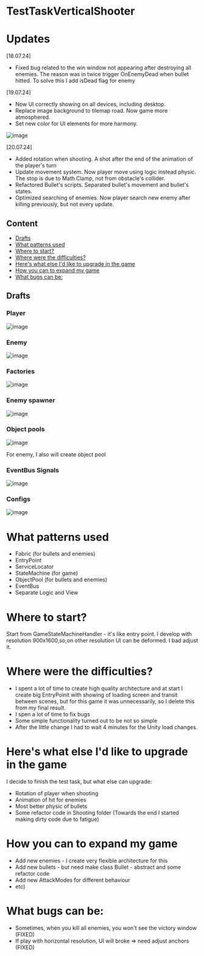 # TestTaskVerticalShooter
# Updates
[18.07.24] 
  - Fixed bug related to the win window not appearing after destroying all enemies. The reason was in twice trigger OnEnemyDead when bullet hitted. To solve this I add isDead flag for enemy

[19.07.24] 
  - Now UI correctly showing on all devices, including desktop.
  - Replace image background to tilemap road. Now game more atmosphered.
  - Set new color for UI elements for more harmony.
    
![image](https://github.com/user-attachments/assets/f95390c9-045a-4317-b96f-5ca8cd198dae)

[20.07.24]
  - Added rotation when shooting. A shot after the end of the animation of the player's turn
  - Update movement system. Now player move using logic instead physic. The stop is due to Math.Clamp, not from obstacle's collider.
  - Refactored Bullet's scripts. Separated bullet's movement and bullet's states.
  - Optimized searching of enemies. Now player search new enemy after killing previously, but not every update. 
     
## Content
* [Drafts](#drafts)
* [What patterns used](#What-patterns-used)
* [Where to start?](#where-to-start?)
* [Where were the difficulties?](#where-were-the-difficulties?)
* [Here's what else I'd like to upgrade in the game](#here's-what-else-I'd-like-to-upgrade-in-the-game)
* [How you can to expand my game](#how-you-can-to-expand-my-game)
* [What bugs can be:](#what-bugs-can-be:)
  
## Drafts
### Player
![image](https://github.com/user-attachments/assets/c41cb964-926d-4a3e-b051-592a64258538)
### Enemy
![image](https://github.com/user-attachments/assets/4862d700-0908-413d-a13c-494adeeb05bd)
### Factories
![image](https://github.com/user-attachments/assets/90dc6617-11a3-4126-b64b-02ec00f1899f)
### Enemy spawner
![image](https://github.com/user-attachments/assets/5919ca6b-f78c-477a-a9db-f70f4dc424e4)
### Object pools
![image](https://github.com/user-attachments/assets/cb836162-9ce4-4ae9-9cc2-720721122c20)

For enemy, I also will create object pool 
### EventBus Signals
![image](https://github.com/user-attachments/assets/bc4a2a9b-d309-46a6-b4cc-f2a1e73dee2b)
### Configs
![image](https://github.com/user-attachments/assets/cbd75a67-14cc-47b1-9f7a-132fe2816b30)
# What patterns used
  - Fabric (for bullets and enemies)
  - EntryPoint
  - ServiceLocator
  - StateMachine (for game)
  - ObjectPool (for bullets and enemies)
  - EventBus
  - Separate Logic and View
# Where to start?
Start from GameStateMachineHandler - it's like entry point. I develop with resolution 900x1600,so,on other resolution UI can be deformed. I bad adjust it.
# Where were the difficulties?
  - I spent a lot of time to create high quality architecture and at start I create big EntryPoinit with showing of loading screen and transit between scenes, but for this game it was unnecessarily, so I delete this from my final result.
  - I spen a lot of time to fix bugs
  - Some simple functionality turned out to be not so simple
  - After the little change I had to wait 4 minutes for the Unity load changes.
# Here's what else I'd like to upgrade in the game
I decide to finish the test task, but what else can upgrade:
  - Rotation of player when shooting
  - Animation of hit for enemies
  - Most better physic of bullets
  - Some refactor code in Shooting folder (Towards the end I started making dirty code due to fatigue)
# How you can to expand my game
  - Add new enemies - I create very flexible architecture for this
  - Add new bullets - but need make class Bullet - abstract and some refactor code
  - Add new AttackModes for different behaviour
  - etc) 
# What bugs can be:
  - Sometimes, when you kill all enemies, you won't see the victory window (FIXED)
  - If play with horizontal resolution, UI will broke => need adjust anchors (FIXED)
